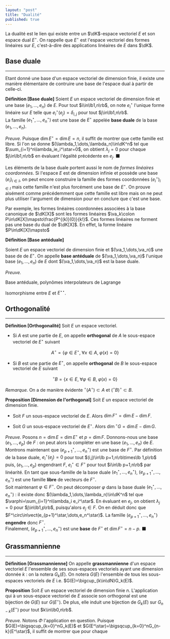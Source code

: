 ```yaml
---
layout: "post"
title: "Dualité"
published: true
---
```



La dualité est le lien qui existe entre un $\dK$-espace vectoriel $E$ et son espace dual $E^\star$. On rappelle que $E^\star$ est l'espace vectoriel des formes linéaires sur $E$, c'est-à-dire des applications linéaires de $E$ dans $\dK$.

## Base duale
---

Etant donné une base d'un espace vectoriel de dimension finie, il existe une manière élémentaire de contruire une base de l'espace dual à partir de celle-ci.

**Définition [Base duale]**
Soient $E$ un espace vectoriel de dimension finie et une base $(e_1,\dots,e_n)$ de $E$. Pour tout $i\in\lb1,n\rb$, on note $e_i^\star$ l'unique forme linéaire sur $E$ telle que $e_i^\star(e_j)=\delta_{i,j}$ pour tout $j\in\lb1,n\rb$.<br/>
La famille $(e_1^\star,\dots,e_n^\star)$ est une base de $E^\star$ appelée **base duale** de la base $(e_1,\dots,e_n)$.

_Preuve._
Puisque $\dim E^\star=\dim E=n$, il suffit de montrer que cette famille est libre. Si l'on se donne $(\lambda_1,\dots,\lambda_n)\in\dK^n$ tel que $\sum_{i=1}^n\lambda_ie_i^\star=0$, on obtient $\lambda_j=0$ pour chaque $j\in\lb1,n\rb$ en évaluant l'égalité précédente en $e_j$. &#x2b1b;

<!-- Donner un exemple -->

Les éléments de la base duale portent aussi le nom de _formes linéaires coordonnées_. Si l'espace $E$ est de dimension infinie et possède une base $(e_i)_{i\in I}$, on peut encore construire la famille des formes coordonnées $(e_i^\star)_{i\in I}$ mais cette famille n'est plus forcément une base de $E^\star$. On prouve aisément comme précédemment que cette famille est libre mais on ne peut plus utiliser l'argument de dimension pour en conclure que c'est une base.

Par exemple, les formes linéaires coordonnées associées à la base canonique de $\dK[X]$ sont les formes linéaires $\va_k\colon P\in\dK[X]\mapsto\frac{P^{(k)}(0)}{k!}$. Ces formes linéaires ne forment pas une base du dual de $\dK[X]$. En effet, la forme linéaire $P\in\dK[X]\mapsto$

**Définition [Base antéduale]**

Soient $E$ un espace vectoriel de dimension finie et $(\va_1,\dots,\va_n)$ une base de de $E^\star$. On appelle **base antéduale** de $(\va_1,\dots,\va_n)$ l'unique base $(e_1,\dots,e_n)$ de $E$ dont $(\va_1,\dots,\va_n)$ est la base duale.

_Preuve._


Base antéduale, polynômes interpolateurs de Lagrange

Isomorphisme entre $E$ et $E^{\star\star}$.

## Orthogonalité
---

**Définition [Orthogonalité]** Soit $E$ un espace vectoriel.

* Si $A$ est une partie de $E$, on appelle **orthogonal** de $A$ le sous-espace vectoriel de $E^\star$ suivant

$$
A^\circ=\left\lbrace \varphi\in E^\star,\;\forall x\in A,\;\varphi(x)=0\right\rbrace
$$

* Si $B$ est une partie de $E^\star$, on appelle **orthogonal** de $B$ le sous-espace vectoriel de $E$ suivant

$$
{}^\circ B=\left\lbrace x\in E,\;\forall\varphi\in B,\;\varphi(x)=0\right\rbrace
$$

_Remarque._ On a de manière évidente ${}^\circ(A^\circ)\subset A$ et $({}^\circ B)^\circ\subset B$.


**Proposition [Dimension de l'orthogonal]** Soit $E$ un espace vectoriel de dimension finie.

* Soit $F$ un sous-espace vectoriel de $E$. Alors $\dim F^\circ=\dim E-\dim F$.

* Soit $G$ un sous-espace vectoriel de $E^\star$. Alors $\dim {}^\circ G=\dim E-\dim G$.

*Preuve.* Posons $n=\dim E=\dim E^\star$ et $p=\dim F$. Donnons-nous une base $(e_1,\dots,e_p)$ de $F$ : on peut alors la compléter en une base $(e_1,\dots,e_n)$ de $E$.<br/>
Montrons maintenant que $(e_{p+1}^\star,\dots,e_n^\star)$ est une base de $F^\circ$. Par définition de la base duale, $e_i^\star(e_j)=0$ pour tout $(i,j)\in\lb p+1,n\rb\times\lb 1,p\rb$ puis, $(e_1,\dots,e_p)$ engendrant $F$, $e_i^\star\in F^\circ$ pour tout $i\in\lb p+1,n\rb$ par linéarité. En tant que sous-famille de la base duale $(e_1^\star,\dots,e_n^\star)$, $(e_{p+1}^\star,\dots,e_n^\star)$ est une famille **libre** de vecteurs de $F^\circ$.<br/>
Soit maintenant $\varphi\in F^\circ$. On peut décomposer $\varphi$ dans la base duale $(e_1^\star,\dots,e_n^\star)$ : il existe donc $(\lambda_1,\dots,\lambda_n)\in\dK^n$ tel que $\varphi=\sum_{i=1}^n\lambda_i e_i^\star$. En évaluant en $e_j$, on obtient $\lambda_j=0$ pour $j\in\lb1,p\rb$, puisqu'alors $e_j\in F$. On en déduit donc que $F^\circ\in\vect(e_{p+1}^\star,\dots,e_n^\star)$. La famille $(e_{p+1}^\star,\dots,e_n^\star)$ **engendre** donc $F^\circ$.<br/>
Finalement, $(e_{p+1}^\star,\dots,e_n^\star)$ est une **base** de $F^\circ$ et $\dim F^\circ=n-p$. &#x2b1b;

## Grassmannienne
---

**Définition [Grassmannienne]** On appelle **grassmannienne** d'un espace vectoriel $E$ l'ensemble de ses sous-espaces vectoriels ayant une dimension donnée $k$ : on la notera $G_k(E)$. On notera $G(E)$ l'ensemble de tous les sous-espaces vectoriels de $E$ i.e. $G(E)=\bigcup_{k\in\dN}G_k(E)$.

**Proposition** Soit $E$ un espace vectoriel de dimension finie $n$. L'application qui à un sous-espace vectoriel de $E$ associe son orthogonal est une bijection de $G(E)$ sur $G(E^\star)$. De plus, elle induit une bijection de $G_k(E)$ sur $G_{n-k}(E^\star)$ pour tout $k\in\lb0,n\rb$.

*Preuve.* Notons $\Phi$ l'application en question. Puisque $G(E)=\bigsqcup_{k=0}^nG_k(E)$ et $G(E^\star)=\bigsqcup_{k=0}^nG_{n-k}(E^\star)$, il suffit de montrer que pour chaque
